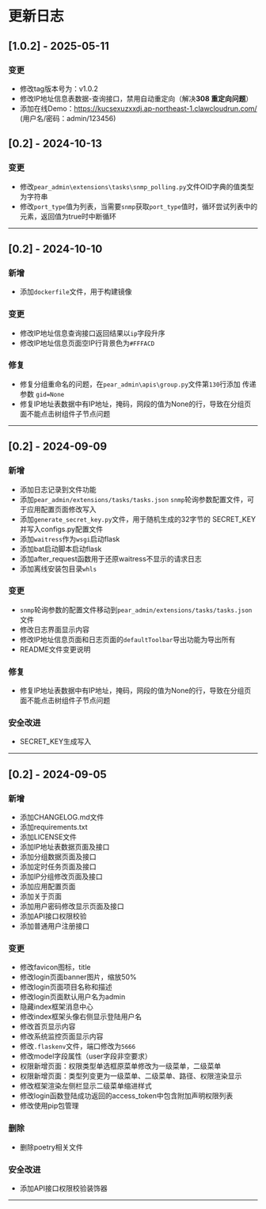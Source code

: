 # 更新日志

## [1.0.2] - 2025-05-11

### 变更

- 修改tag版本号为：v1.0.2
- 修改IP地址信息表数据-查询接口，禁用自动重定向（解决**308 重定向问题**）
- 添加在线Demo：https://kucsexuzxxdj.ap-northeast-1.clawcloudrun.com/  (用户名/密码：admin/123456)

## [0.2] - 2024-10-13

### 变更

- 修改`pear_admin\extensions\tasks\snmp_polling.py`文件OID字典的值类型为字符串
- 修改`port_type`值为列表，当需要`snmp`获取`port_type`值时，循环尝试列表中的元素，返回值为true时中断循环

---

## [0.2] - 2024-10-10

### 新增

- 添加`dockerfile`文件，用于构建镜像

### 变更

- 修改IP地址信息查询接口返回结果以`ip`字段升序
- 修改IP地址信息页面空IP行背景色为`#FFFACD`

### 修复

- 修复分组重命名的问题，在`pear_admin\apis\group.py`文件第`130`行添加 传递参数 `gid=None `
- 修复IP地址表数据中有IP地址，掩码，网段的值为None的行，导致在分组页面不能点击树组件子节点问题

---

## [0.2] - 2024-09-09

### 新增

- 添加日志记录到文件功能
- 添加`pear_admin/extensions/tasks/tasks.json` `snmp`轮询参数配置文件，可于应用配置页面修改写入
- 添加`generate_secret_key.py`文件，用于随机生成的32字节的 SECRET_KEY并写入configs.py配置文件
- 添加`waitress`作为`wsgi`启动flask
- 添加bat启动脚本启动flask
- 添加after_request函数用于还原waitress不显示的请求日志
- 添加离线安装包目录`whls`

### 变更

- `snmp`轮询参数的配置文件移动到`pear_admin/extensions/tasks/tasks.json`文件
- 修改日志界面显示内容
- 修改IP地址信息页面和日志页面的`defaultToolbar`导出功能为导出所有
- README文件变更说明

### 修复

- 修复IP地址表数据中有IP地址，掩码，网段的值为None的行，导致在分组页面不能点击树组件子节点问题

### 安全改进

- SECRET_KEY生成写入

---

## [0.2] - 2024-09-05

### 新增

- 添加CHANGELOG.md文件
- 添加requirements.txt
- 添加LICENSE文件
- 添加IP地址表数据页面及接口
- 添加分组数据页面及接口
- 添加定时任务页面及接口
- 添加IP分组修改页面及接口
- 添加应用配置页面
- 添加关于页面
- 添加用户密码修改显示页面及接口
- 添加API接口权限校验
- 添加普通用户注册接口

### 变更

- 修改favicon图标，title
- 修改login页面banner图片，缩放50%
- 修改login页面项目名称和描述
- 修改login页面默认用户名为admin
- 隐藏index框架消息中心
- 修改index框架头像右侧显示登陆用户名
- 修改首页显示内容
- 修改系统监控页面显示内容
- 修改`.flaskenv`文件，端口修改为`5666`
- 修改model字段属性（user字段非空要求）
- 权限新增页面：权限类型单选框原菜单修改为一级菜单，二级菜单
- 权限新增页面：类型列变更为一级菜单、二级菜单、路径、权限渲染显示
- 修改框架渲染左侧栏显示二级菜单缩进样式
- 修改login函数登陆成功返回的access_token中包含附加声明权限列表
- 修改使用pip包管理

### 删除

- 删除poetry相关文件

### 安全改进

- 添加API接口权限校验装饰器

---

